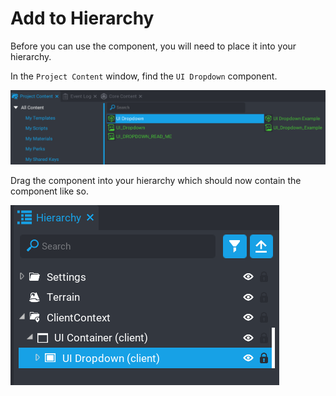 # Add to Hierarchy

Before you can use the component, you will need to place it into your hierarchy.

In the `Project Content` window, find the `UI Dropdown` component.

![](images/1.png)

  
Drag the component into your hierarchy which should now contain the component like so.

![](images/2.png)